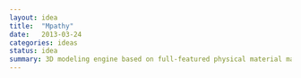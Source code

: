 ```yaml
---
layout: idea
title:  "Mpathy"
date:   2013-03-24
categories: ideas
status: idea
summary: 3D modeling engine based on full-featured physical material manipulation.
---
```


